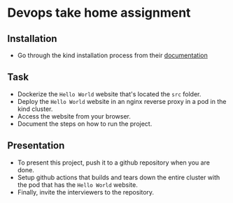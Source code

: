 # Devops take home assignment

## Installation
* Go through the kind installation process from their [documentation](https://kind.sigs.k8s.io/docs/user/quick-start/#installation) 

## Task

- Dockerize the `Hello World` website that's located the `src` folder.
- Deploy the `Hello World` website in an nginx reverse proxy in a pod in the kind cluster.
- Access the website from your browser.
- Document the steps on how to run the project.

## Presentation
- To present this project, push it to a github repository when you are done. 
- Setup github actions that builds and tears down the entire cluster with the pod that has the `Hello World` website. 
- Finally, invite the interviewers to the repository.
